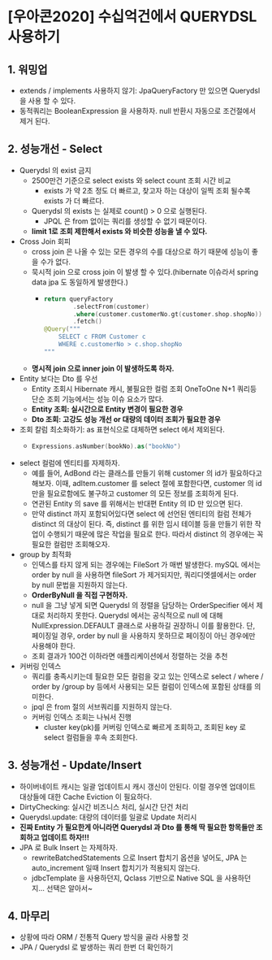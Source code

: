 # [우아콘2020] 수십억건에서 QUERYDSL 사용하기


## 1. 워밍업

- extends / implements 사용하지 않기: JpaQueryFactory 만 있으면 Querydsl 을 사용 할 수 있다.
- 동적쿼리는 BooleanExpression 을 사용하자. null 반환시 자동으로 조건절에서 제거 된다.

## 2. 성능개선 - Select

- Querydsl 의 exist 금지
  - 2500만건 기준으로 select exists 와 select count 조회 시간 비교
    - exists 가 약 2초 정도 더 빠르고, 찾고자 하는 대상이 일찍 조회 될수록 exists 가 더 빠르다. 
  - Querydsl 의 exists 는 실제로 count() > 0 으로 실행된다.
    - JPQL 은 from 없이는 쿼리를 생성할 수 없기 때문이다.
  - **limit 1로 조회 제한해서 exists 와 비슷한 성능을 낼 수 있다.**
- Cross Join 회피
  - cross join 은 나올 수 있는 모든 경우의 수를 대상으로 하기 때문에 성능이 좋을 수가 없다.
  - 묵시적 join 으로 cross join 이 발생 할 수 있다.(hibernate 이슈라서 spring data jpa 도 동일하게 발생한다.)
    - ~~~kotlin
      return queryFactory
              .selectFrom(customer)
              .where(customer.customerNo.gt(customer.shop.shopNo))
              .fetch()
      @Query("""
          SELECT c FROM Customer c
          WHERE c.customerNo > c.shop.shopNo
      """
      ~~~
  - **명시적 join 으로 inner join 이 발생하도록 하자.**
- Entity 보다는 Dto 를 우선
  - Entity 조회시 Hibernate 캐시, 불필요한 컬럼 조회 OneToOne N+1 쿼리등 단순 조회 기능에서는 성능 이슈 요소가 많다.
  - **Entity 조회: 실시간으로 Entity 변경이 필요한 경우**
  - **Dto 조회: 고강도 성능 개선 or 대량의 데이터 조회가 필요한 경우**
- 조회 칼럼 최소화하기: as 표현식으로 대체하면 select 에서 제외된다.
  - ~~~kotlin
    Expressions.asNumber(bookNo).as("bookNo")
    ~~~
- select 컬럼에 엔티티를 자제하자.
  - 예를 들어, AdBond 라는 클래스를 만들기 위해 customer 의 id가 필요하다고 해보자. 
  이때, adItem.customer 를 select 절에 포함한다면, customer 의 id 만을 필요로함에도 불구하고 customer 의 모든 정보를 조회하게 된다.
  - 연관된 Entity 의 save 를 위해서는 반대편 Entity 의 ID 만 있으면 된다.
  - 만약 distinct 까지 포함되어있다면 select 에 선언된 엔티티의 컬럼 전체가 distinct 의 대상이 된다. 
  즉, distinct 를 위한 임시 테이블 등을 만들기 위한 작업이 수행되기 때문에 많은 작업을 필요로 한다. 따라서 distinct 의 경우에는 꼭 필요한 컬럼만 조회해오자.
- group by 최적화
  - 인덱스를 타지 않게 되는 경우에는 FileSort 가 매번 발생한다. mySQL 에서는 order by null 을 사용하면 fileSort 가 제거되지만, 쿼리디엣셀에서는 order by null 문법을 지원하지 않는다.
  - **OrderByNull 을 직접 구현하자.**
  - null 을 그냥 넣게 되면 Querydsl 의 정렬을 담당하는 OrderSpecifier 에서 제대로 처리하지 못한다. Querydsl 에서는 공식적으로 null 에 대해 NullExpression.DEFAULT 클래스로 사용하길 권장하니 이를 활용한다.
    단, 페이징일 경우, order by null 을 사용하지 못하므로 페이징이 아닌 경우에만 사용해야 한다.
  - 조회 결과가 100건 이하라면 애플리케이션에서 정렬하는 것을 추천
- 커버링 인덱스
  - 쿼리를 충족시키는데 필요한 모든 컬럼을 갖고 있는 인덱스로 select / where / order by /group by 등에서 사용되는 모든 컬럼이 인덱스에 포함된 상태를 의미한다.
  - jpql 은 from 절의 서브쿼리를 지원하지 않는다.
  - 커버링 인덱스 조회는 나눠서 진행
    - cluster key(pk)를 커버링 인덱스로 빠르게 조회하고, 조회된 key 로 select 컬럼들을 후속 조회한다.

## 3. 성능개선 - Update/Insert

- 하이버네이트 캐시는 일괄 업데이트시 캐시 갱신이 안된다. 이럴 경우엔 업데이트 대상들에 대한 Cache Eviction 이 필요하다.
- DirtyChecking: 실시간 비즈니스 처리, 실시간 단건 처리 
- Querydsl.update: 대량의 데이터를 일괄로 Update 처리시
- **진짜 Entity 가 필요한게 아니라면 Querydsl 과 Dto 를 통해 딱 필요한 항목들만 조회하고 업데이트 하자!!!**
- JPA 로 Bulk Insert 는 자제하자.
  - rewriteBatchedStatements 으로 Insert 합치기 옵션을 넣어도, JPA 는 auto_increment 일때 Insert 합치기가 적용되지 않는다.
  - jdbcTemplate 을 사용하던지, Qclass 기반으로 Native SQL 을 사용하던지... 선택은 알아서~

## 4. 마무리

- 상황에 따라 ORM / 전통적 Query 방식을 골라 사용할 것 
- JPA / Querydsl 로 발생하는 쿼리 한번 더 확인하기